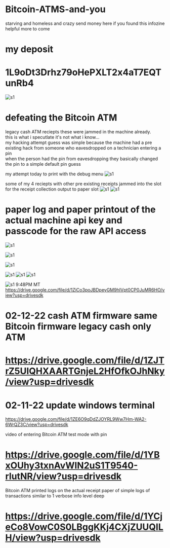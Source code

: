 # Bitcoin-ATMS-and-you
starving and homeless and crazy
send money here if you found this infozine helpful more to come

# my deposit
# 1L9oDt3Drhz79oHePXLT2x4aT7EQTunRb4
![s1](https://raw.githubusercontent.com/c4pt000/Bitcoin-ATMS-and-you/main/Screenshot_20220212-233937-930.png)
# defeating the Bitcoin ATM
<p>
legacy cash ATM reciepts
these were jammed in the machine already.
<br>
this is what i specutlate it's not what i know...
<br>
my hacking attempt guess was simple because the machine had a pre existing hack from someone who eavesdropped on a technician entering a pin
<br>
when the person had the pin from eavesdropping they basically changed the pin to a simple default pin guess
</p>

my attempt today to print with the debug menu
![s1](https://raw.githubusercontent.com/c4pt000/Bitcoin-ATMS-and-you/main/IMG_20220212_232852174.jpg)


some of my 4 reciepts with other pre existing receipts jammed into the slot for the receipt collection output to paper slot
![s1](https://raw.githubusercontent.com/c4pt000/Bitcoin-ATMS-and-you/main/IMG_20220212_231103109.jpg)
![s1](https://raw.githubusercontent.com/c4pt000/Bitcoin-ATMS-and-you/main/IMG_20220212_231109933_HDR.jpg)
# paper log and paper printout of the actual machine api key and passcode for the raw API access
![s1](https://raw.githubusercontent.com/c4pt000/Bitcoin-ATMS-and-you/main/Screenshot_20220215-080936-382~2.png)

![s1](https://raw.githubusercontent.com/c4pt000/Bitcoin-ATMS-and-you/main/IMG_20220212_231115956_HDR.jpg)

![s1](https://raw.githubusercontent.com/c4pt000/Bitcoin-ATMS-and-you/main/IMG_20220212_231121862.jpg)

![s1](https://raw.githubusercontent.com/c4pt000/Bitcoin-ATMS-and-you/main/IMG_20220212_231129149_HDR.jpg)
![s1](https://raw.githubusercontent.com/c4pt000/Bitcoin-ATMS-and-you/main/IMG_20220212_231146117.jpg)
![s1](https://raw.githubusercontent.com/c4pt000/Bitcoin-ATMS-and-you/main/IMG_20220212_173554364.jpg)

![s1](https://raw.githubusercontent.com/c4pt000/Bitcoin-ATMS-and-you/main/IMG_20220212_173113377_HDR.jpg)
9:48PM MT
https://drive.google.com/file/d/1ZiCo3poJBDpeyGM9hIVpt0CP0JuMR6HO/view?usp=drivesdk
# 02-12-22 cash ATM firmware same Bitcoin firmware legacy cash only ATM
# https://drive.google.com/file/d/1ZJTrZ5UIQHXAARTGnjeL2HfOfkOJhNky/view?usp=drivesdk

# 02-11-22 update windows terminal
https://drive.google.com/file/d/1ZE6O9qDdZJOYRL9Ww7Hm-WA2-6WrQZ3C/view?usp=drivesdk



video of entering Bitcoin ATM test mode with pin
# https://drive.google.com/file/d/1YBxOUhy3txnAvWIN2uS1T9540-rlutNR/view?usp=drivesdk

Bitcoin ATM printed logs on the actual receipt paper of simple logs of transactions similar to 1 verbose info level deep 
# https://drive.google.com/file/d/1YCjeCo8VowC0S0LBggKKj4CXjZUUQILH/view?usp=drivesdk
